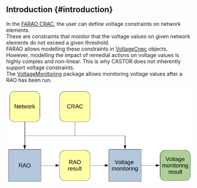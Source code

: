 ## Introduction {#introduction}
In the [FARAO CRAC](/docs/input-data/crac/json), the user can define voltage constraints on network elements.  
These are constraints that monitor that the voltage values on given network elements do not exceed a given
threshold.  
FARAO allows modelling these constraints in [VoltageCnec](/docs/input-data/crac/json#voltage-cnecs) objects.  
However, modelling the impact of remedial actions on voltage values is highly complex and non-linear. This is why CASTOR
does not inherently support voltage constraints.  
The [VoltageMonitoring](https://github.com/farao-community/farao-core/tree/master/monitoring/voltage-monitoring)
package allows monitoring voltage values after a RAO has been run.

![Voltage monitoring](/assets/img/voltage_monitoring.png)